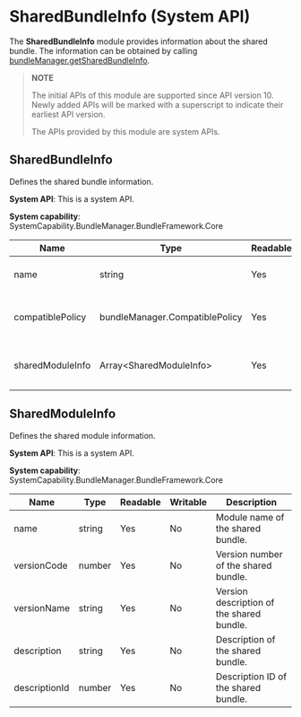 # SharedBundleInfo (System API)

The **SharedBundleInfo** module provides information about the shared bundle. The information can be obtained by calling [bundleManager.getSharedBundleInfo](js-apis-bundleManager-sys.md#bundlemanagergetsharedbundleinfo10).

> **NOTE**
>
> The initial APIs of this module are supported since API version 10. Newly added APIs will be marked with a superscript to indicate their earliest API version.
>
> The APIs provided by this module are system APIs.

## SharedBundleInfo

Defines the shared bundle information.

**System API**: This is a system API.

**System capability**: SystemCapability.BundleManager.BundleFramework.Core

| Name            | Type                          | Readable| Writable| Description                  |
| ---------------- | ------------------------------ | ---- | ---- | ---------------------- |
| name             | string                         | Yes  | No  | Name of the shared bundle.      |
| compatiblePolicy | bundleManager.CompatiblePolicy | Yes  | No  | Compatibility type of the shared bundle.|
| sharedModuleInfo | Array\<SharedModuleInfo>       | Yes  | No  | Information about the shared module.    |

## SharedModuleInfo

Defines the shared module information.

**System API**: This is a system API.

**System capability**: SystemCapability.BundleManager.BundleFramework.Core

| Name         | Type  | Readable| Writable| Description                      |
| ------------- | ------ | ---- | ---- | -------------------------- |
| name          | string | Yes  | No  | Module name of the shared bundle.          |
| versionCode   | number | Yes  | No  | Version number of the shared bundle.          |
| versionName   | string | Yes  | No  | Version description of the shared bundle.|
| description   | string | Yes  | No  | Description of the shared bundle.    |
| descriptionId | number | Yes  | No  | Description ID of the shared bundle.    |
